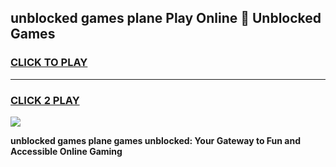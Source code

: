 
## unblocked games plane Play Online 👋 Unblocked Games
<h3>
<a href="https://premium.freeplayer.one?title=unblocked_games_plane&ref=19F">CLICK TO PLAY</a></h3>
<hr>

<h3>
<a href="https://premium.freeplayer.one?title=unblocked_games_plane&ref=19F">CLICK 2 PLAY</a>
  
</h3>

<a href="https://premium.freeplayer.one?title=unblocked_games_plane&ref=19F"><img src="https://clearcache.store/games.png"></a>


**unblocked games plane games unblocked: Your Gateway to Fun and Accessible Online Gaming**
